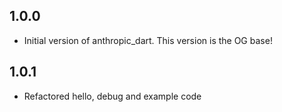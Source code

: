 ## 1.0.0

- Initial version of anthropic_dart. This version is the OG base!

## 1.0.1

- Refactored hello, debug and example code

